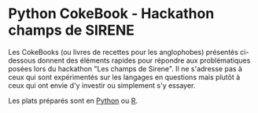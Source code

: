 # Python CokeBook - Hackathon champs de SIRENE

Les CokeBooks (ou livres de recettes pour les anglophobes) présentés ci-dessous donnent des éléments rapides pour répondre aux problématiques posées lors du hackathon "Les champs de Sirene".
Il ne s'adresse pas à ceux qui sont expérimentés sur les langages en questions mais plutôt à ceux qui ont envie d'y investir ou simplement s'y essayer.

Les plats préparés sont en [Python](https://github.com/SSP-Lab/Hackathon-2018/tree/master/Cookbooks/Python-CookBook.md) ou [R](https://github.com/SSP-Lab/Hackathon-2018/tree/master/Cookbooks/R-CookBook.md).

